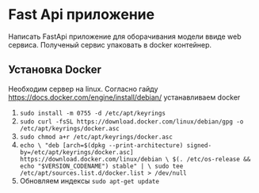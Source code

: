 # Fast Api приложение
Написать FastApi приложение для оборачивания модели ввиде web сервиса. Полученый сервис упаковать в docker контейнер.

## Установка Docker

Необходим сервер на linux. Согласно гайду https://docs.docker.com/engine/install/debian/ устанавливаем docker
1. ``sudo install -m 0755 -d /etc/apt/keyrings``
2. ``sudo curl -fsSL https://download.docker.com/linux/debian/gpg -o /etc/apt/keyrings/docker.asc``
3. ``sudo chmod a+r /etc/apt/keyrings/docker.asc``
4. ``echo \
  "deb [arch=$(dpkg --print-architecture) signed-by=/etc/apt/keyrings/docker.asc] https://download.docker.com/linux/debian \
  $(. /etc/os-release && echo "$VERSION_CODENAME") stable" | \
  sudo tee /etc/apt/sources.list.d/docker.list > /dev/null``
5. Обновляем индексы ``sudo apt-get update``
